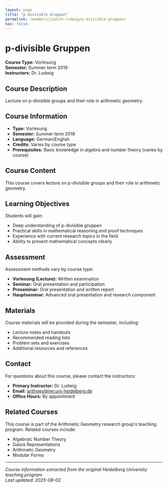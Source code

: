 ```yaml
---
layout: page
title: "p-divisible Gruppen"
permalink: /members/judith-ludwig/p-divisible-gruppen/
nav: false
---
```


# p-divisible Gruppen

**Course Type:** Vorlesung  
**Semester:** Summer term 2019  
**Instructors:** Dr. Ludwig

## Course Description

Lecture on p-divisible groups and their role in arithmetic geometry.

## Course Information

- **Type:** Vorlesung
- **Semester:** Summer term 2019
- **Language:** German/English
- **Credits:** Varies by course type
- **Prerequisites:** Basic knowledge in algebra and number theory (varies by course)

## Course Content

This course covers lecture on p-divisible groups and their role in arithmetic geometry.

## Learning Objectives

Students will gain:
- Deep understanding of p-divisible gruppen
- Practical skills in mathematical reasoning and proof techniques
- Experience with current research topics in the field
- Ability to present mathematical concepts clearly

## Assessment

Assessment methods vary by course type:
- **Vorlesung (Lecture):** Written examination
- **Seminar:** Oral presentation and participation
- **Proseminar:** Oral presentation and written report
- **Hauptseminar:** Advanced oral presentation and research component

## Materials

Course materials will be provided during the semester, including:
- Lecture notes and handouts
- Recommended reading lists
- Problem sets and exercises
- Additional resources and references

## Contact

For questions about this course, please contact the instructors:
- **Primary Instructor:** Dr. Ludwig
- **Email:** arithgeo@iwr.uni-heidelberg.de
- **Office Hours:** By appointment

## Related Courses

This course is part of the Arithmetic Geometry research group's teaching program. Related courses include:
- Algebraic Number Theory
- Galois Representations
- Arithmetic Geometry
- Modular Forms

---

*Course information extracted from the original Heidelberg University teaching program*  
*Last updated: 2025-08-02*
